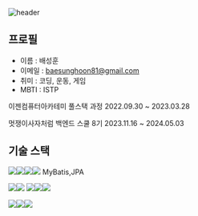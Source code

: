 ![header](https://capsule-render.vercel.app/api?type=rect&height=200&text=BDCOOT&fontAlign=70&stroke=00FF00&strokeWidth=3)


## 프로필

- 이름 : 배성훈
- 이메일 : baesunghoon81@gmail.com
- 취미 : 코딩, 운동, 게임
- MBTI : ISTP

이젠컴퓨터아카테미 풀스택 과정
2022.09.30 ~ 2023.03.28

멋쟁이사자처럼 백엔드 스쿨 8기 
2023.11.16 ~ 2024.05.03

## 기술 스택

<img src="https://img.shields.io/badge/java-007396?style=for-the-badge&logo=java&logoColor=white"><img src="https://img.shields.io/badge/SpringBoot-6DB33F?style=for-the-badge&logo=SpirngBoot&logoColor=white"><img src="https://img.shields.io/badge/SpringSecurity-6DB33F?style=for-the-badge&logo=SpirngSecurity&logoColor=white"><img src="https://img.shields.io/badge/gradle-02303A?style=for-the-badge&logo=gradle&logoColor=white"> MyBatis,JPA

<img src="https://img.shields.io/badge/mysql-4479A1?style=for-the-badge&logo=mysql&logoColor=white"><img src="https://img.shields.io/badge/mariaDB-003545?style=for-the-badge&logo=mariaDB&logoColor=white"> <img src="https://img.shields.io/badge/html5-E34F26?style=for-the-badge&logo=html5&logoColor=white"><img src="https://img.shields.io/badge/css-1572B6?style=for-the-badge&logo=css3&logoColor=white"><img src="https://img.shields.io/badge/javascript-F7DF1E?style=for-the-badge&logo=javascript&logoColor=black">



<img src="https://img.shields.io/badge/amazonaws-232F3E?style=for-the-badge&logo=amazonaws&logoColor=white"><img src="https://img.shields.io/badge/github-181717?style=for-the-badge&logo=github&logoColor=white"><img src="https://img.shields.io/badge/git-F05032?style=for-the-badge&logo=git&logoColor=white">
  
